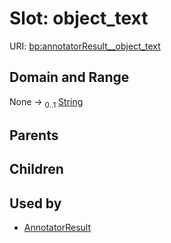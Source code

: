 
# Slot: object_text




URI: [bp:annotatorResult__object_text](http://w3id.org/ontogpt/biotic-interaction-templateannotatorResult__object_text)


## Domain and Range

None &#8594;  <sub>0..1</sub> [String](types/String.md)

## Parents


## Children


## Used by

 * [AnnotatorResult](AnnotatorResult.md)
